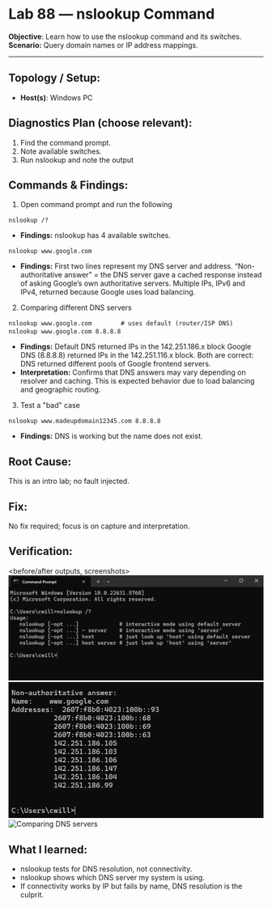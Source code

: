 # Lab 88 — nslookup Command

**Objective**: Learn how to use the nslookup command and its switches.
**Scenario:** Query domain names or IP address mappings.

---

## Topology / Setup:

- **Host(s)**: Windows PC

## Diagnostics Plan (choose relevant):

1. Find the command prompt.
2. Note available switches.
3. Run nslookup and note the output

## Commands \& Findings:

1. Open command prompt and run the following

```
nslookup /?
```

- **Findings:** nslookup has 4 available switches.

```
nslookup www.google.com
```

- **Findings:** First two lines represent my DNS server and address. “Non-authoritative answer” = the DNS server gave a cached response instead of asking Google’s own authoritative servers. Multiple IPs, IPv6 and IPv4, returned because Google uses load balancing.

2. Comparing different DNS servers

```
nslookup www.google.com        # uses default (router/ISP DNS)
nslookup www.google.com 8.8.8.8
```

- **Findings:** Default DNS returned IPs in the 142.251.186.x block Google DNS (8.8.8.8) returned IPs in the 142.251.116.x block. Both are correct: DNS returned different pools of Google frontend servers.
- **Interpretation:** Confirms that DNS answers may vary depending on resolver and caching. This is expected behavior due to load balancing and geographic routing.

3. Test a "bad" case

```
nslookup www.madeupdomain12345.com 8.8.8.8
```

- **Findings:** DNS is working but the name does not exist.

## Root Cause:

This is an intro lab; no fault injected.

## Fix:

No fix required; focus is on capture and interpretation.

## Verification:

<before/after outputs, screenshots>
![nslookup switches](/images/lab88-nslookup-switches.png)
![Querey Google's IP address mappings](/images/lab88-nslookup-google.png)
![Comparing DNS servers](/images/lab88-nslookup-compare.png)

## What I learned:

- nslookup tests for DNS resolution, not connectivity.
- nslookup shows which DNS server my system is using.
- If connectivity works by IP but fails by name, DNS resolution is the culprit.
